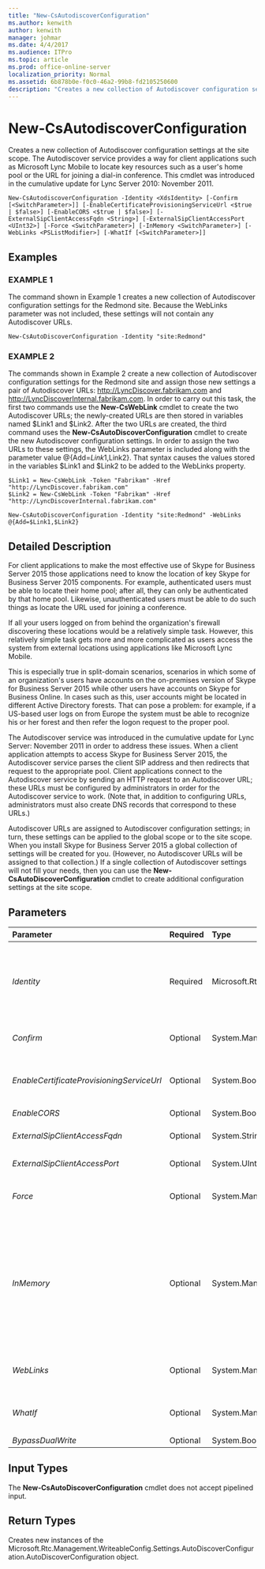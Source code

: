 ```yaml
---
title: "New-CsAutodiscoverConfiguration"
ms.author: kenwith
author: kenwith
manager: johmar
ms.date: 4/4/2017
ms.audience: ITPro
ms.topic: article
ms.prod: office-online-server
localization_priority: Normal
ms.assetid: 6b878b0e-f0c0-46a2-99b8-fd2105250600
description: "Creates a new collection of Autodiscover configuration settings at the site scope. The Autodiscover service provides a way for client applications such as Microsoft Lync Mobile to locate key resources such as a user's home pool or the URL for joining a dial-in conference. This cmdlet was introduced in the cumulative update for Lync Server 2010: November 2011."
---
```


# New-CsAutodiscoverConfiguration
 
Creates a new collection of Autodiscover configuration settings at the site scope. The Autodiscover service provides a way for client applications such as Microsoft Lync Mobile to locate key resources such as a user's home pool or the URL for joining a dial-in conference. This cmdlet was introduced in the cumulative update for Lync Server 2010: November 2011.
  
```
New-CsAutodiscoverConfiguration -Identity <XdsIdentity> [-Confirm [<SwitchParameter>]] [-EnableCertificateProvisioningServiceUrl <$true | $false>] [-EnableCORS <$true | $false>] [-ExternalSipClientAccessFqdn <String>] [-ExternalSipClientAccessPort <UInt32>] [-Force <SwitchParameter>] [-InMemory <SwitchParameter>] [-WebLinks <PSListModifier>] [-WhatIf [<SwitchParameter>]]

```

## Examples

### EXAMPLE 1

The command shown in Example 1 creates a new collection of Autodiscover configuration settings for the Redmond site. Because the WebLinks parameter was not included, these settings will not contain any Autodiscover URLs.
  
```
New-CsAutoDiscoverConfiguration -Identity "site:Redmond"
```

### EXAMPLE 2

The commands shown in Example 2 create a new collection of Autodiscover configuration settings for the Redmond site and assign those new settings a pair of Autodiscover URLs: http://LyncDiscover.fabrikam.com and http://LyncDiscoverInternal.fabrikam.com. In order to carry out this task, the first two commands use the **New-CsWebLink** cmdlet to create the two Autodiscover URLs; the newly-created URLs are then stored in variables named $Link1 and $Link2. After the two URLs are created, the third command uses the **New-CsAutoDiscoverConfiguration** cmdlet to create the new Autodiscover configuration settings. In order to assign the two URLs to these settings, the WebLinks parameter is included along with the parameter value @{Add=$Link1,$Link2}. That syntax causes the values stored in the variables $Link1 and $Link2 to be added to the WebLinks property.
  
```
$Link1 = New-CsWebLink -Token "Fabrikam" -Href "http://LyncDiscover.fabrikam.com"
$Link2 = New-CsWebLink -Token "Fabrikam" -Href "http://LyncDiscoverInternal.fabrikam.com"

New-CsAutoDiscoverConfiguration -Identity "site:Redmond" -WebLinks @{Add=$Link1,$Link2}
```

## Detailed Description

For client applications to make the most effective use of Skype for Business Server 2015 those applications need to know the location of key Skype for Business Server 2015 components. For example, authenticated users must be able to locate their home pool; after all, they can only be authenticated by that home pool. Likewise, unauthenticated users must be able to do such things as locate the URL used for joining a conference.
  
If all your users logged on from behind the organization's firewall discovering these locations would be a relatively simple task. However, this relatively simple task gets more and more complicated as users access the system from external locations using applications like Microsoft Lync Mobile.
  
This is especially true in split-domain scenarios, scenarios in which some of an organization's users have accounts on the on-premises version of Skype for Business Server 2015 while other users have accounts on Skype for Business Online. In cases such as this, user accounts might be located in different Active Directory forests. That can pose a problem: for example, if a US-based user logs on from Europe the system must be able to recognize his or her forest and then refer the logon request to the proper pool.
  
The Autodiscover service was introduced in the cumulative update for Lync Server: November 2011 in order to address these issues. When a client application attempts to access Skype for Business Server 2015, the Autodiscover service parses the client SIP address and then redirects that request to the appropriate pool. Client applications connect to the Autodiscover service by sending an HTTP request to an Autodiscover URL; these URLs must be configured by administrators in order for the Autodiscover service to work. (Note that, in addition to configuring URLs, administrators must also create DNS records that correspond to these URLs.)
  
Autodiscover URLs are assigned to Autodiscover configuration settings; in turn, these settings can be applied to the global scope or to the site scope. When you install Skype for Business Server 2015 a global collection of settings will be created for you. (However, no Autodiscover URLs will be assigned to that collection.) If a single collection of Autodiscover settings will not fill your needs, then you can use the **New-CsAutoDiscoverConfiguration** cmdlet to create additional configuration settings at the site scope.
  
## Parameters

|**Parameter**|**Required**|**Type**|**Description**|
|:-----|:-----|:-----|:-----|
| _Identity_ <br/> |Required  <br/> |Microsoft.Rtc.Management.Xds.XdsIdentity  <br/> |Unique identifier for the collection of Autodiscover configuration settings to be modified. To create a collection configured at the site scope, use syntax similar to this:  <br/>  `-Identity "site:Redmond"` <br/> |
| _Confirm_ <br/> |Optional  <br/> |System.Management.Automation.SwitchParameter  <br/> |Prompts you for confirmation before executing the command.  <br/> |
| _EnableCertificateProvisioningServiceUrl_ <br/> |Optional  <br/> |System.Boolean  <br/> |When set to True (the default value), the Certificate Provisioning Service URL is included in Autodiscover Service responses.  <br/> |
| _EnableCORS_ <br/> |Optional  <br/> |System.Boolean  <br/> |PARAMVALUE: $true | $false  <br/> |
| _ExternalSipClientAccessFqdn_ <br/> |Optional  <br/> |System.String  <br/> |Fully qualified domain name of the server used for external client access.  <br/> |
| _ExternalSipClientAccessPort_ <br/> |Optional  <br/> |System.UInt32  <br/> |Port used for eternal client access.  <br/> |
| _Force_ <br/> |Optional  <br/> |System.Management.Automation.SwitchParameter  <br/> |Suppresses the display of any non-fatal error message that might occur when running the command.  <br/> |
| _InMemory_ <br/> |Optional  <br/> |System.Management.Automation.SwitchParameter  <br/> |Creates an object reference without actually committing the object as a permanent change. If you assign the output of a command called with this parameter to a variable, you can make changes to the properties of the object reference and then commit those changes by calling the **Set-CsAutoDiscoverConfiguration** cmdlet. <br/> |
| _WebLinks_ <br/> |Optional  <br/> |System.Management.Automation.PSListModifier  <br/> |Collection of Autodiscover URLs. These URLs must be created by using the **New-CsWebLink** cmdlet. <br/> |
| _WhatIf_ <br/> |Optional  <br/> |System.Management.Automation.SwitchParameter  <br/> |Describes what would happen if you executed the command without actually executing the command.  <br/> |
| _BypassDualWrite_ <br/> |Optional  <br/> |System.Boolean  <br/> |PARAMVALUE: $true | $false  <br/> |
   
## Input Types

The **New-CsAutoDiscoverConfiguration** cmdlet does not accept pipelined input.
  
## Return Types

Creates new instances of the Microsoft.Rtc.Management.WriteableConfig.Settings.AutoDiscoverConfiguration.AutoDiscoverConfiguration object.
  

